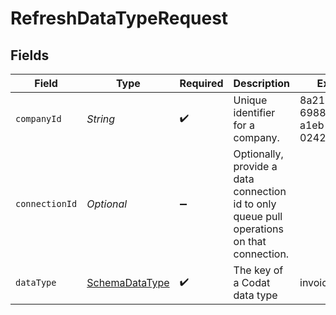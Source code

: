 # RefreshDataTypeRequest


## Fields

| Field                                                                                      | Type                                                                                       | Required                                                                                   | Description                                                                                | Example                                                                                    |
| ------------------------------------------------------------------------------------------ | ------------------------------------------------------------------------------------------ | ------------------------------------------------------------------------------------------ | ------------------------------------------------------------------------------------------ | ------------------------------------------------------------------------------------------ |
| `companyId`                                                                                | *String*                                                                                   | :heavy_check_mark:                                                                         | Unique identifier for a company.                                                           | 8a210b68-6988-11ed-a1eb-0242ac120002                                                       |
| `connectionId`                                                                             | *Optional<String>*                                                                         | :heavy_minus_sign:                                                                         | Optionally, provide a data connection id to only queue pull operations on that connection. |                                                                                            |
| `dataType`                                                                                 | [SchemaDataType](../../models/shared/SchemaDataType.md)                                    | :heavy_check_mark:                                                                         | The key of a Codat data type                                                               | invoices                                                                                   |